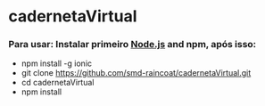 # cadernetaVirtual
 ### Para usar: Instalar primeiro [Node.js](https://nodejs.org/en/) and npm, após isso:
 - npm install -g ionic
 - git clone https://github.com/smd-raincoat/cadernetaVirtual.git
 - cd cadernetaVirtual
 - npm install
 
 
 
